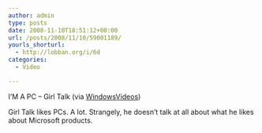 ```yaml
---
author: admin
type: posts
date: 2008-11-10T18:51:12+00:00
url: /posts/2008/11/10/59001189/
yourls_shorturl:
  - http://lobban.org/i/6d
categories:
  - Video

---
```

I&#8217;M A PC &#8211; Girl Talk (via [WindowsVideos][1])

Girl Talk likes PCs. A lot. Strangely, he doesn&#8217;t talk at all about what he likes about Microsoft products.

 [1]: http://youtube.com/user/WindowsVideos